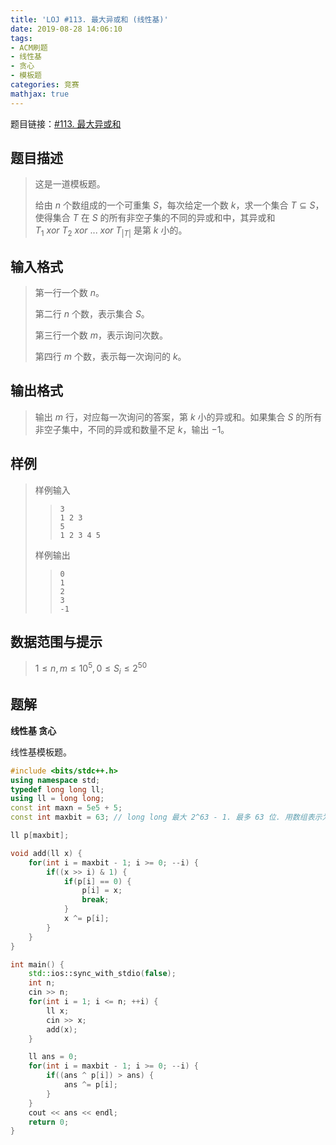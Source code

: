 ```yaml
---
title: 'LOJ #113. 最大异或和 (线性基)'
date: 2019-08-28 14:06:10
tags:
- ACM刷题
- 线性基
- 贪心
- 模板题
categories: 竞赛
mathjax: true
---
```


题目链接：[#113. 最大异或和](https://loj.ac/problem/113)

## 题目描述

> 这是一道模板题。
> 
> 给由 $n$ 个数组成的一个可重集 $S$，每次给定一个数 $k$，求一个集合 $T \subseteq S$，使得集合 $T$ 在 $S$ 的所有非空子集的不同的异或和中，其异或和 $T_1\ xor\ T_2\ xor\ ... \ xor\ T_{|T|}$ 是第 $k$ 小的。

## 输入格式

> 第一行一个数 $n$。
> 
> 第二行 $n$ 个数，表示集合 $S$。
> 
> 第三行一个数 $m$，表示询问次数。
> 
> 第四行 $m$ 个数，表示每一次询问的 $k$。

## 输出格式

> 输出 $m$ 行，对应每一次询问的答案，第 $k$ 小的异或和。如果集合 $S$ 的所有非空子集中，不同的异或和数量不足 $k$，输出 $-1$。

## 样例

> 样例输入
> 
> >     3
> >     1 2 3
> >     5
> >     1 2 3 4 5
> 
> 样例输出
> 
> >     0
> >     1
> >     2
> >     3
> >     -1


## 数据范围与提示

> $1\le n,m\le 10^5, 0\le S_i\le 2^{50}$

## 题解

**线性基 贪心**

线性基模板题。

```cpp
#include <bits/stdc++.h>
using namespace std;
typedef long long ll;
using ll = long long;
const int maxn = 5e5 + 5;
const int maxbit = 63; // long long 最大 2^63 - 1. 最多 63 位. 用数组表示为 0 ~ 62.

ll p[maxbit];

void add(ll x) {
    for(int i = maxbit - 1; i >= 0; --i) {
        if((x >> i) & 1) {
            if(p[i] == 0) {
                p[i] = x;
                break;
            }
            x ^= p[i];
        }
    }
}

int main() {
    std::ios::sync_with_stdio(false);
    int n;
    cin >> n;
    for(int i = 1; i <= n; ++i) {
        ll x;
        cin >> x;
        add(x);
    }

    ll ans = 0;
    for(int i = maxbit - 1; i >= 0; --i) {
        if((ans ^ p[i]) > ans) {
            ans ^= p[i];
        }
    }
    cout << ans << endl;
    return 0;
}
```